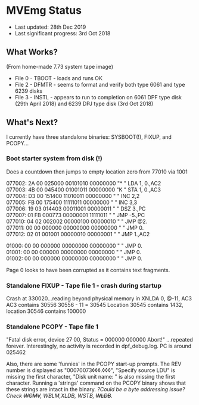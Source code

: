 # MVEmg Status

* Last updated: 28th Dec 2019
* Last significant progress: 3rd Oct 2018

## What Works?

(From home-made 7.73 system tape image)

* File 0 - TBOOT - loads and runs OK
* File 2 - DFMTR - seems to format and verify both type 6061 and type 6239 disks
* File 3 - INSTL - appears to run to completion on 6061 DPF type disk (29th April 2018) and 6239 DPJ type disk (3rd Oct 2018)

## What's Next?

I currently have three standalone binaries: SYSBOOT(!), FIXUP, and PCOPY...

### Boot starter system from disk (!)

  Does a countdown then jumps to empty location zero from 77010 via 1001

  077002: 2A 00 025000 00101010 00000000 "* " LDA 1, 0.,AC2                       
  077003: 4B 00 045400 01001011 00000000 "K " STA 1, 0.,AC3                       
  077004: D3 00 151400 11010011 00000000 "  " INC    2,2                          
  077005: FB 00 175400 11111011 00000000 "  " INC    3,3                          
  077006: 19 03 014403 00011001 00000011 "  " DSZ  3.,PC                          
  077007: 01 FB 000773 00000001 11111011 "  " JMP  -5.,PC                         
  077010: 04 02 002002 00000100 00000010 "  " JMP @2.                             
  077011: 00 00 000000 00000000 00000000 "  " JMP  0.                             
  077012: 02 01 001001 00000010 00000001 "  " JMP  1.,AC2  

  01000: 00 00 000000 00000000 00000000 "  " JMP  0.                              
  01001: 00 00 000000 00000000 00000000 "  " JMP  0.                              
  01002: 00 00 000000 00000000 00000000 "  " JMP  0.

  Page 0 looks to have been corrupted as it contains text fragments.

### Standalone FIXUP - Tape file 1 - crash during startup

  Crash at 330020...reading beyond physical memory in XNLDA 0, @-11, AC3
  AC3 contains 30556
  30556 - 11 = 30545
  Location 30545 contains 1432, location 30546 contains 100000
 
### Standalone PCOPY - Tape file 1
  "Fatal disk error, device 27 00, Status = 000000 000000
   Abort!"
   ...repeated forever.  Interestingly, no activity is recorded in dpf_debug.log.
   PC is around 025462

   Also, there are some 'funnies' in the PCOPY start-up prompts.  The REV number is displayed as "00070073◊◊◊.◊◊◊", "Specify source LDU" is missing the first character, "Disk unit name: " is also missing the first character.  Running a 'strings' command on the PCOPY binary shows that these strings are intact in the binary.  _?Could be a byte addressing issue? Check ~~WCMV~~, WBLM,XLDB, WSTB, ~~WLDB~~._
